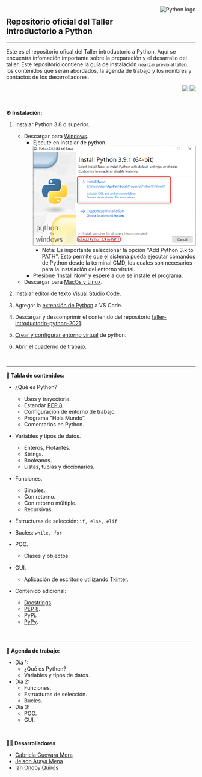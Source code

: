 <a href="https://www.python.org">
    <img src="https://icon-icons.com/icons2/2107/PNG/128/file_type_python_icon_130221.png" alt="Python logo" title="Python" align="right" height="72"/>
</a>

## Repositorio oficial del Taller introductorio a Python

---

Este es el repositorio ofical del Taller introductorio a Python. Aquí se encuentra infomación importante sobre la preparación y el desarrallo del taller. Este repositorio contiene la guía de instalación <small>(realizar previo al taller)</small>, los contenidos que serán abordados, la agenda de trabajo y los nombres y contactos de los desarrolladores.


<p align="right">
    <img src="https://img.shields.io/github/repo-size/jeison-araya/taller-introductorio-python-2021">
    <img src="https://img.shields.io/github/last-commit/jeison-araya/taller-introductorio-python-2021/main">
</p>

<br>

**⚙️ Instalación:**
1. Instalar Python 3.8 o superior.
    * Descargar para [Windows](https://www.python.org/downloads/ "Descargar Python").
        * Ejecute en instalar de python.
            <a href="static\python_installer.png">
                <img src="static\python_installer.png" alt="Python installer" title="Python installer"/>
            </a>
            * Nota: Es importante seleccionar la opción "Add Python 3.x to PATH". Esto permite que el sistema pueda ejecutar comandos de Python desde la terminal CMD, los cuales son necesarios para la instalación del entorno virutal.
        * Presione 'Install Now' y espere a que se instale el programa.
    * Descargar para [MacOs y Linux](https://www.python.org/downloads/ "Descargar Python").
2. Instalar editor de texto [Visual Studio Code](https://code.visualstudio.com/Download "Descargar Visual Studio Code").

3. Agregar la [extensión de Python](https://marketplace.visualstudio.com/items?itemName=ms-python.python "VS Code Marketplace > Python") a VS Code.
4. Descargar y descomprimir el contenido del repositorio [taller-introductorio-python-2021](https://github.com/jeison-araya/taller-introductorio-python-2021/archive/main.zip "taller-introductorio-python-2021").
5. <a href="CONFIGURE_VENV_INSTRUCTIONS.md" target="_blank">Crear y configurar entorno virtual</a> de python.
6. <a href="OPEN_NOTEBOOK_INSTRUCTIONS.md" target="_blank">Abrir el cuaderno de trabajo.</a>
<br>

---

**📌 Tabla de contenidos:**

* ¿Qué es Python?
    * Usos y trayectoria.
    * Estandar [PEP 8](https://www.python.org/dev/peps/pep-0008/ "Guía oficial PEP 8.").
    * Configuración de entorno de trabajo.
    * Programa "Hola Mundo".
    * Comentarios en Python.
    
* Variables y tipos de datos.
    * Enteros, Flotantes.
    * Strings.
    * Booleanos.
    * Listas, tuplas y diccionarios.

* Funciones.
    * Simples.
    * Con retorno.
    * Con retorno múltiple.
    * Recursivas.

* Estructuras de selección: `if, else, elif`

* Bucles: `while, for`

* POO.
    * Clases y objectos.

* GUI.
    * Aplicación de escritorio utilizando [Tkinter](https://docs.python.org/3/library/tkinter.html "Tkinter: Documentación Oficial.").
* Contenido adicional:
    * [Docstrings](https://www.python.org/dev/peps/pep-0257/ "Docstrings Oficial").
    * [PEP 8](https://www.python.org/dev/peps/pep-0008/ "Guía oficial PEP 8.").
    * [PyPi](https://pypi.org/ "PyPi Oficial.").
    * [PyPy](https://www.pypy.org/ "PyPy Oficial.").
    


<br>

---

**📅 Agenda de trabajo:**

* Día 1:
    * ¿Qué es Python?
    * Variables y tipos de datos.
* Día 2:
    * Funciones.
    * Estructuras de selección.
    * Bucles.
* Día 3:
    * POO.
    * GUI.

<br>

**👨‍💼 Desarrolladores**
* [Gabriela Guevara Mora]()
* [Jeison Araya Mena](https://github.com/jeison-araya "Github profile")
* [Ian Ondoy Quirós]()
